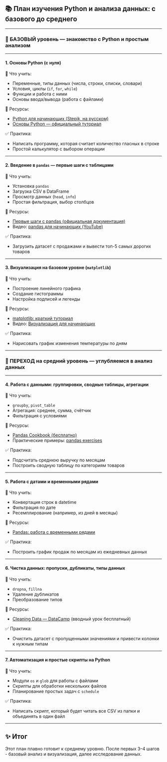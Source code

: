 ## 📚 План изучения Python и анализа данных: с базового до среднего

---

### 🔹 **БАЗОВЫЙ уровень — знакомство с Python и простым анализом**

---

#### 1. Основы Python (с нуля)

📌 Что учить:

* Переменные, типы данных (числа, строки, списки, словари)
* Условия, циклы (`if`, `for`, `while`)
* Функции и работа с ними
* Основы ввода/вывода (работа с файлами)

📘 Ресурсы:

* [Python для начинающих (Stepik, на русском)](https://stepik.org/course/67/syllabus)
* [Основы Python — официальный туториал](https://docs.python.org/3/tutorial/index.html)

✅ Практика:

* Написать программу, которая считает количество гласных в строке
* Простой калькулятор с выбором операции

---

#### 2. Введение в `pandas` — первые шаги с таблицами

📌 Что учить:

* Установка `pandas`
* Загрузка CSV в DataFrame
* Просмотр данных (`head`, `info`)
* Простая фильтрация, выбор столбцов

📘 Ресурсы:

* [Первые шаги с pandas (официальная документация)](https://pandas.pydata.org/pandas-docs/stable/getting_started/intro_tutorials/index.html)
* Видео: [pandas для начинающих (YouTube)](https://www.youtube.com/watch?v=vmEHCJofslg)

✅ Практика:

* Загрузить датасет с продажами и вывести топ-5 самых дорогих товаров

---

#### 3. Визуализация на базовом уровне (`matplotlib`)

📌 Что учить:

* Построение линейного графика
* Создание гистограммы
* Настройка подписей и легенды

📘 Ресурсы:

* [matplotlib: краткий туториал](https://matplotlib.org/stable/tutorials/introductory/pyplot.html)
* Видео: [Визуализация для начинающих](https://www.youtube.com/watch?v=UO98lJQ3QGI)

✅ Практика:

* Нарисовать график изменения температуры по дням

---

### 🔹 **ПЕРЕХОД на средний уровень — углубляемся в анализ данных**

---

#### 4. Работа с данными: группировки, сводные таблицы, агрегации

📌 Что учить:

* `groupby`, `pivot_table`
* Агрегация: среднее, сумма, счётчик
* Фильтрация с условиями

📘 Ресурсы:

* [Pandas Cookbook (бесплатно)](https://pandas.pydata.org/pandas-docs/stable/user_guide/cookbook.html)
* Практические примеры: [pandas exercises](https://github.com/guipsamora/pandas_exercises)

✅ Практика:

* Подсчитать среднюю выручку по месяцам
* Построить сводную таблицу по категориям товаров

---

#### 5. Работа с датами и временными рядами

📌 Что учить:

* Конвертация строк в datetime
* Фильтрация по дате
* Ресемплирование (например, из дней в месяцы)

📘 Ресурсы:

* [Pandas: работа с временными рядами](https://pandas.pydata.org/pandas-docs/stable/user_guide/timeseries.html)

✅ Практика:

* Построить график продаж по месяцам из ежедневных данных

---

#### 6. Чистка данных: пропуски, дубликаты, типы данных

📌 Что учить:

* `dropna`, `fillna`
* Удаление дубликатов
* Преобразование типов

📘 Ресурсы:

* [Cleaning Data — DataCamp](https://www.datacamp.com/courses/cleaning-data-in-python) (вводный урок бесплатный)

✅ Практика:

* Очистить датасет с пропущенными значениями и привести колонки к нужным типам

---

#### 7. Автоматизация и простые скрипты на Python

📌 Что учить:

* Модули `os` и `glob` для работы с файлами
* Скрипты для обработки нескольких файлов
* Планирование простых задач с `schedule`

✅ Практика:

* Написать скрипт, который будет читать все CSV из папки и объединять в один файл

---

## ✨ Итог

Этот план плавно готовит к среднему уровню. После первых 3–4 шагов - базовый анализ и визуализация, далее исследование данных.

